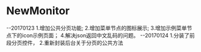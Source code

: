 # NewMonitor
--20170123
1.增加公共分页功能;
2.增加菜单节点的图标展示;
3.增加示例菜单节点下的icon示例页面；
4.解决json返回中文乱码的问题。
--20170124
1.分装了前段分页控件，
2.重新封装后台关于分页的公共方法
